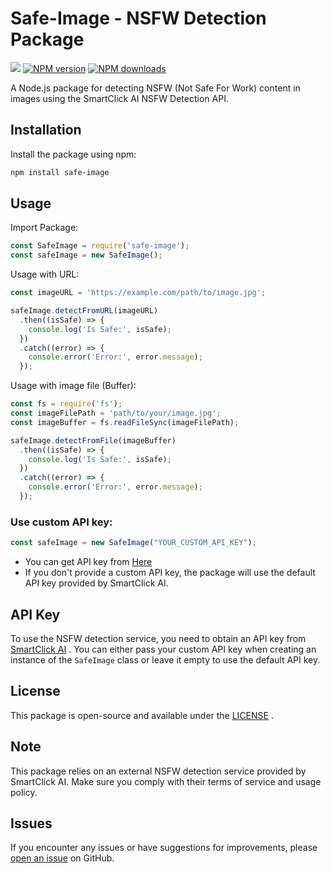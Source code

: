 
# Safe-Image - NSFW Detection Package
  <p>
 <a href="https://github.com/arosteam"><img src="https://img.shields.io/static/v1?label=powered%20by&message=KmoSha&color=000000&style=for-the-badge&logo=accenture&logoColor=fff"/></a>
 <a href="https://www.npmjs.com/package/editor-canvas"><img src="https://img.shields.io/npm/v/safe-image.svg?style=for-the-badge" alt="NPM version" /></a>
 <a href="https://www.npmjs.com/package/editor-canvas"><img src="https://img.shields.io/npm/dt/editor-canvassafe-image.svg?maxAge=3600&style=for-the-badge" alt="NPM downloads" /></a>

  </p>



A Node.js package for detecting NSFW (Not Safe For Work) content in images using the SmartClick AI NSFW Detection API.

## Installation

Install the package using npm:

```bash
npm install safe-image
```

## Usage
Import Package:
```js
const SafeImage = require('safe-image');
const safeImage = new SafeImage();
```
Usage with URL:
```js
const imageURL = 'https://example.com/path/to/image.jpg';

safeImage.detectFromURL(imageURL)
  .then((isSafe) => {
    console.log('Is Safe:', isSafe);
  })
  .catch((error) => {
    console.error('Error:', error.message);
  });
```
Usage with image file (Buffer):
```js
const fs = require('fs');
const imageFilePath = 'path/to/your/image.jpg';
const imageBuffer = fs.readFileSync(imageFilePath);

safeImage.detectFromFile(imageBuffer)
  .then((isSafe) => {
    console.log('Is Safe:', isSafe);
  })
  .catch((error) => {
    console.error('Error:', error.message);
  });
```
### Use custom API key:
```js
const safeImage = new SafeImage("YOUR_CUSTOM_API_KEY");
```
- You can get API key from [Here](https://smartclick.ai/api/nsfw-detection/)
- If you don't provide a custom API key, the package will use the default API key provided by SmartClick AI.
## API Key

To use the NSFW detection service, you need to obtain an API key from [SmartClick AI](https://smartclick.ai/api/nsfw-detection/) . You can either pass your custom API key when creating an instance of the `SafeImage` class or leave it empty to use the default API key.
## License

This package is open-source and available under the [LICENSE](https://github.com/kmoshax/safe-image/blob/main/LICENSE) .
## Note

This package relies on an external NSFW detection service provided by SmartClick AI. Make sure you comply with their terms of service and usage policy.
## Issues

If you encounter any issues or have suggestions for improvements, please [open an issue](https://github.com/kmoshax/safe-image/issues)  on GitHub.
